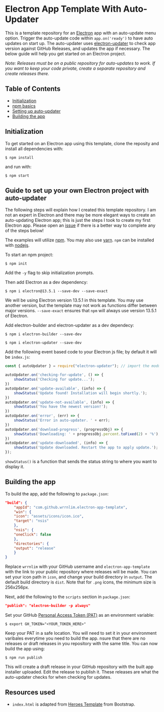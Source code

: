 # Electron App Template With Auto-Updater

This is a template repository for an [Electron](https://www.electronjs.org/) app with an auto-update menu option. Trigger the auto-update code within `app.on('ready')` to have auto updates on start up. The auto-updater uses [electron-updater](https://www.npmjs.com/package/electron-updater) to check app version against GitHub Releases, and updates the app if necessary. The below guide will help you get started on an Electron project.  

*Note: Releases must be on a public repository for auto-updates to work. If you want to keep your code private, create a separate repository and create releases there.*

## Table of Contents

- [Initialization](#Initialization)
- [npm basics](#npm-basics)
- [Setting up auto-updater](#guide-to-set-up-your-own-electron-project-with-auto-updater)
- [Building the app](#Building-the-app)

## Initialization

To get started on an Electron app using this template, clone the reposity and install all dependencies with:

```shell
$ npm install
```  

and run with:

```shell
$ npm start
```

## Guide to set up your own Electron project with auto-updater

The following steps will explain how I created this template repository. I am not an expert in Electron and there may be more elegant ways to create an auto-updating Electron app; this is just the steps I took to create my first Electron app. Please open an [issue](https://github.com/wrrnlim/electron-app-template/issues/new/choose) if there is a better way to complete any of the steps below!  

The examples will utilize [npm](https://www.npmjs.com/). You may also use [yarn](https://yarnpkg.com/). `npm` can be installed with [nodejs](https://nodejs.org/en/).  

To start an npm project:

```shell
$ npm init
```  

Add the `-y` flag to skip initialization prompts.  

Then add Electron as a dev dependency:

```shell
$ npm i electron@13.5.1 --save-dev --save-exact
```

We will be using Electron version 13.5.1 in this template. You may use another version, but the template may not work as functions differ between major versions. `--save-exact` ensures that `npm` will always use version 13.5.1 of Electron.  

Add electron-builder and electron-updater as a dev dependecy:

```shell
$ npm i electron-builder --save-dev
```

```shell
$ npm i electron-updater --save-dev
```

Add the following event based code to your Electron js file; by default it will be `index.js`:

```js
const { autoUpdater } = require("electron-updater"); // import the module

autoUpdater.on('checking-for-update', () => {
    showStatus('Checking for update...');
})
autoUpdater.on('update-available', (info) => {
    showStatus('Update found! Installation will begin shortly.');
})
autoUpdater.on('update-not-available', (info) => {
    showStatus('You have the newest version!');
})
autoUpdater.on('error', (err) => {
    showStatus('Error in auto-updater. ' + err);
})
autoUpdater.on('download-progress', (progressObj) => {
    showStatus('Downloading: ' + progressObj.percent.toFixed(2) + '%');
})
autoUpdater.on('update-downloaded', (info) => {
    showStatus('Update downloaded. Restart the app to apply update.');
});
```

`showStatus()` is a function that sends the status string to where you want to display it.


## Building the app

To build the app, add the following to `package.json`:

```json
"build": {
    "appId": "com.github.wrrnlim.electron-app-template",
    "win": {
    "icon": "assets/icons/icon.ico",
    "target": "nsis"
    },
    "nsis": {
    "oneClick": false
    },
    "directories": {
    "output": "release"
    }
}
```

Replace `wrrnlim` with your GitHub username and `electron-app-template` with the link to your public repository where releases will be made. You can set your icon path in `icon`, and change your build directory in `output`. The default build directory is `dist`. Note that for `.png` icons, the minimum size is 256x256px.

Next, add the following to the `scripts` section in `package.json`:

```json
"publish": "electron-builder -p always"
```

Set your GitHub [Personal Access Token (PAT)](https://github.com/settings/tokens/) as an environment variable:

```shell
$ export GH_TOKEN="<YOUR_TOKEN_HERE>"
```

Keep your PAT in a safe location. You will need to set it in your environment varibales everytime you need to build the app. nsure that there are no releases or draft releases in you repository with the same title. You can now build the app using:

```shell
$ npm run publish
```

This will create a draft release in your GitHub repository with the built app installer uploaded. Edit the release to publish it. These releases are what the auto-updater checks for when checking for updates.

## Resources used

- `index.html` is adapted from [Heroes Template](https://getbootstrap.com/docs/5.0/examples/heroes/) from Bootstrap.
